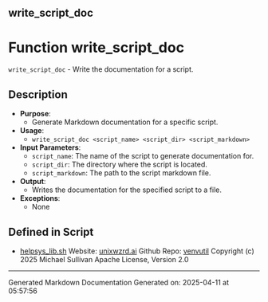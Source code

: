 ## write_script_doc
# Function write_script_doc
 `write_script_doc` - Write the documentation for a script.
## Description
- **Purpose**:
  - Generate Markdown documentation for a specific script.
- **Usage**: 
  - `write_script_doc <script_name> <script_dir> <script_markdown>`
- **Input Parameters**: 
  - `script_name`: The name of the script to generate documentation for.
  - `script_dir`: The directory where the script is located.
  - `script_markdown`: The path to the script markdown file.
- **Output**: 
  - Writes the documentation for the specified script to a file.
- **Exceptions**: 
  - None

## Defined in Script

* [helpsys_lib.sh](../helpsys_lib_sh.md)
Website: [unixwzrd.ai](https://unixwzrd.ai)
Github Repo: [venvutil](https://github.com/unixwzrd/venvutil)
Copyright (c) 2025 Michael Sullivan
Apache License, Version 2.0

---

Generated Markdown Documentation
Generated on: 2025-04-11 at 05:57:56
